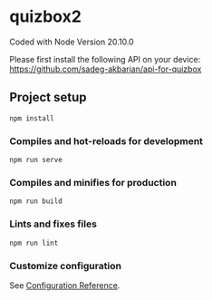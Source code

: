 # quizbox2

Coded with Node Version 20.10.0

Please first install the following API on your device: https://github.com/sadeg-akbarian/api-for-quizbox

## Project setup
```
npm install
```

### Compiles and hot-reloads for development
```
npm run serve
```

### Compiles and minifies for production
```
npm run build
```

### Lints and fixes files
```
npm run lint
```

### Customize configuration
See [Configuration Reference](https://cli.vuejs.org/config/).
